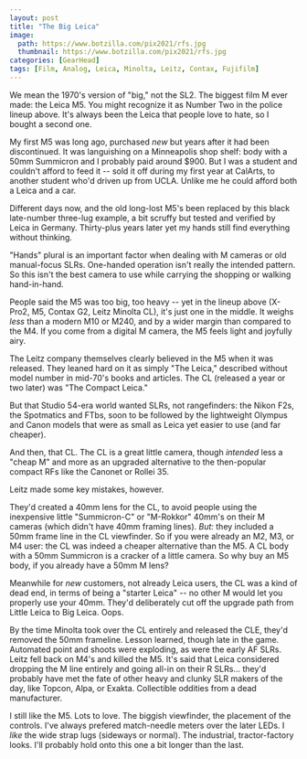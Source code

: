 ```yaml
---
layout: post
title: "The Big Leica"
image:
  path: https://www.botzilla.com/pix2021/rfs.jpg
  thumbnail: https://www.botzilla.com/pix2021/rfs.jpg
categories: [GearHead]
tags: [Film, Analog, Leica, Minolta, Leitz, Contax, Fujifilm]
---
```


We mean the 1970's version of "big," not the SL2. The biggest film M ever made: the Leica M5. You might recognize it as Number Two in the police lineup above. It's always been the Leica that people love to hate, so I bought a second one.

My first M5 was long ago, purchased _new_ but years after it had been discontinued. It was languishing on a Minneapolis shop shelf: body with a 50mm Summicron and I probably paid around $900. But I was a student and couldn't afford to feed it -- sold it off during my first year at CalArts, to another student who'd driven up from UCLA. Unlike me he could afford both a Leica and a car.

<!--more-->

Different days now, and the old long-lost M5's been replaced by this black late-number three-lug example, a bit scruffy but tested and verified by Leica in Germany. Thirty-plus years later yet my hands still find everything without thinking. 

"Hands" plural is an important factor when dealing with M cameras or old manual-focus SLRs. One-handed operation isn't really the intended pattern. So this isn't the best camera to use while carrying the shopping or walking hand-in-hand.

People said the M5 was too big, too heavy -- yet in the lineup above (X-Pro2, M5, Contax G2, Leitz Minolta CL), it's just one in the middle. It weighs _less_ than a modern M10 or M240, and by a wider margin than compared to the M4. If you come from a digital M camera, the M5 feels light and joyfully airy.

The Leitz company themselves clearly believed in the M5 when it was released. They leaned hard on it as simply "The Leica," described without model number in mid-70's books and articles. The CL (released a year or two later) was "The Compact Leica."

But that Studio 54-era world wanted SLRs, not rangefinders: the Nikon F2s, the Spotmatics and FTbs, soon to be followed by the lightweight Olympus and Canon models that were as small as Leica yet easier to use (and far cheaper).

And then, that CL. The CL is a great little camera, though _intended_ less a "cheap M" and more as an upgraded alternative to the then-popular compact RFs like the Canonet or Rollei 35.

Leitz made some key mistakes, however.

They'd created a 40mm lens for the CL, to avoid people using the inexpensive little "Summicron-C" or "M-Rokkor" 40mm's on their M cameras (which didn't have 40mm framing lines). _But:_ they included a 50mm frame line in the CL viewfinder. So if you were already an M2, M3, or M4 user: the CL was indeed a cheaper alternative than the M5. A CL body with a 50mm Summicron is a cracker of a little camera. So why buy an M5 body, if you already have a 50mm M lens?

Meanwhile for _new_ customers, not already Leica users, the CL was a kind of dead end, in terms of being a "starter Leica" -- no other M would let you properly use your 40mm. They'd deliberately cut off the upgrade path from Little Leica to Big Leica. Oops.

By the time Minolta took over the CL entirely and released the CLE, they'd removed the 50mm frameline. Lesson learned, though late in the game. Automated point and shoots were exploding, as were the early AF SLRs. Leitz fell back on M4's and killed the M5. It's said that Leica considered dropping the M line entirely and going all-in on their R SLRs... they'd probably have met the fate of other heavy and clunky SLR makers of the day, like Topcon, Alpa, or Exakta. Collectible oddities from a dead manufacturer.

I still like the M5. Lots to love. The biggish viewfinder, the placement of the controls. I've always prefered match-needle meters over the later LEDs. I _like_ the wide strap lugs (sideways or normal). The industrial, tractor-factory looks. I'll probably hold onto this one a bit longer than the last.

